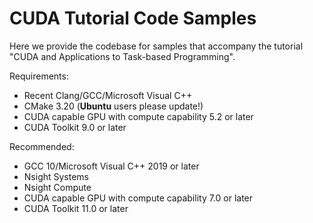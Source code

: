 # CUDA Tutorial Code Samples

Here we provide the codebase for samples that accompany the tutorial "CUDA and Applications to Task-based Programming". 

Requirements:

* Recent Clang/GCC/Microsoft Visual C++
* CMake 3.20 (**Ubuntu** users please update!)
* CUDA capable GPU with compute capability 5.2 or later
* CUDA Toolkit 9.0 or later

Recommended:

* GCC 10/Microsoft Visual C++ 2019 or later
* Nsight Systems
* Nsight Compute
* CUDA capable GPU with compute capability 7.0 or later
* CUDA Toolkit 11.0 or later